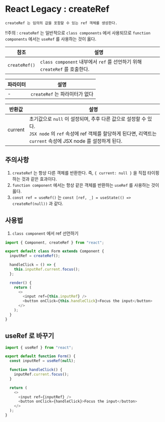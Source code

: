 # React Legacy : createRef

```
createRef 는 임의의 값을 포함할 수 있는 ref 객체를 생성한다.
```

!!주의 : `createRef` 는 일반적으로 `class components` 에서 사용되므로 `function components` 에서는 `useRef` 를 사용하는 것이 옳다.

| 참조          | 설명                                                                       |
| ------------- | -------------------------------------------------------------------------- |
| `createRef()` | `class component` 내부에서 `ref` 를 선언하기 위해 `createRef` 를 호출한다. |

| 파라미터 | 설명                           |
| -------- | ------------------------------ |
| -        | `createRef` 는 파라미터가 없다 |

| 반환값  | 설명                                                                                                                                                                             |
| ------- | -------------------------------------------------------------------------------------------------------------------------------------------------------------------------------- |
| current | 초기값으로 `null` 이 설정되며, 추후 다른 값으로 설정할 수 있다. <br> `JSX node` 의 `ref` 속성에 ref 객체를 할당하게 된다면, 리액트는 `current` 속성에 JSX node 를 설정하게 된다. |

## 주의사항

1. `createRef` 는 항상 다른 객체를 반환한다. 즉, `{ current: null }` 을 직접 타이핑 하는 것과 같은 효과이다.
2. `function component` 에서는 항상 같은 객체를 반환하는 `useRef` 를 사용하는 것이 옳다.
3. `const ref = useRef()` 는 `const [ref, _] = useState(() => createRef(null))` 과 같다.

## 사용법

1. `class component` 에서 ref 선언하기

```js
import { Component, createRef } from "react";

export default class Form extends Component {
  inputRef = createRef();

  handleClick = () => {
    this.inputRef.current.focus();
  };

  render() {
    return (
      <>
        <input ref={this.inputRef} />
        <button onClick={this.handleClick}>Focus the input</button>
      </>
    );
  }
}
```

## useRef 로 바꾸기

```js
import { useRef } from "react";

export default function Form() {
  const inputRef = useRef(null);

  function handleClick() {
    inputRef.current.focus();
  }

  return (
    <>
      <input ref={inputRef} />
      <button onClick={handleClick}>Focus the input</button>
    </>
  );
}
```
